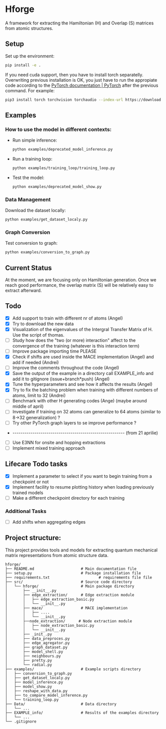 # Hforge

A framework for extracting the Hamiltonian (H) and Overlap (S) matrices from atomic structures.

## Setup

Set up the environment:
```bash
pip install -e .
```
If you need cuda support, then you have to install torch separatelly. Overwriting previous installation is OK, you just have to run the appropiate code according to the [PyTorch documentation | PyTorch](https://pytorch.org/get-started/locally/) after the previous command. For example:
```bash
pip3 install torch torchvision torchaudio --index-url https://download.pytorch.org/whl/cu124
```

## Examples

### How to use the model in different contexts:

- Run simple inference:
  ```bash
  python examples/deprecated_model_inference.py
  ```

- Run a training loop:
  ```bash
  python examples/training_loop/training_loop.py
  ```

- Test the model:
  ```bash
  python examples/deprecated_model_show.py
  ```

### Data Management

Download the dataset locally:
```bash
python examples/get_dataset_localy.py
```

### Graph Conversion

Test conversion to graph:
```bash
python examples/conversion_to_graph.py
```

## Current Status

At the moment, we are focusing only on Hamiltonian generation. Once we reach good performance, the overlap matrix (S) will be relatively easy to extract afterward.

## Todo

- [x] Add support to train with different nr of atoms (Angel)
- [x] Try to download the new data
- [x] Visualization of the eigenvalues of the Intergral Transfer Matrix of H. Use the script of thomas.
- [ ] Study how does the "two (or more) interaction" affect to the convergence of the training (whatever is this interaction term)
- [ ] Improve package importing time PLEASE
- [x] Check if shifts are used inside the MACE implementation (Angel) and add if needed (Andrei)
- [ ] Improve the comments throughout the code (Angel)
- [x] Save the output of the example in a directory call EXAMPLE_info and add it to gitignore (issue+branch*push) (Angel)
- [x] Tune the hyperparameters and see how it affects the results (Angel)
- [X] Try to fix the batching problem when training with different numbers of atoms, limit to 32 (Andrei)
- [ ] Benchmark with other H generating codes (Ange) (maybe around middle of april)
- [ ] Investigate if training on 32 atoms can generalize to 64 atoms (similar to 8→32 generalization) ?
- [ ] Try other PyTorch graph layers to se improve performance ?
- -------------------------------------------------------- (from  21 aprilie)
- [ ] Use E3NN for onsite and hopping extractions
- [ ] Implement mixed training approach

## Lifecare Todo tasks
- [x] Implement a parameter to select if you want to begin training from a checkpoint or not
- [x] Implement facility to resume plotting history when loading previously trained models
- [ ] Make a different checkpoint directory for each training

### Additional Tasks

- [ ] Add shifts when aggregating edges

## Project structure:
This project provides tools and models for extracting quantum mechanical matrix representations from atomic structure data.

    hforge/
    ├── README.md                     # Main documentation file
    ├── setup.py                      # Package installation file
    ├── requirements.txt                      # requirements file file
    ├── src/                          # Source code directory
    │   └── hforge/                   # Main package directory
    │       ├── __init__.py
    │       ├── edge_extraction/      # Edge extraction module
    │       │   ├── edge_extraction_basic.py
    │       │   └── __init__.py
    │       ├── mace/                 # MACE implementation
    │       │   ├── ....
    │       │   └── __init__.py
    │       ├──node_extraction/      # Node extraction module
    │       │   ├── node_extraction_basic.py
    │       │   └── __init__.py
    │       ├── _init_.py
    │       ├── data_preproces.py
    │       ├── edge_agregator.py
    │       ├── graph_dataset.py
    │       ├── model_shell.py
    │       ├── neighbours.py
    │       ├── pretty.py
    │       └── radial.py
    ├── examples/                     # Example scripts directory
    │   ├── conversion_to_graph.py
    │   ├── get_dataset_localy.py
    │   ├── model_inference.py
    │   ├── model_show.py
    │   ├── reshape_with_data.py
    │   ├── to_compare_model_inference.py
    │   └── training_loop.py
    ├── Data/                         # Data directory
    │   └── ...
    ├── EXAMPLE_info/                 # Results of the examples directory
    │   └── ...
    └── .gitignore